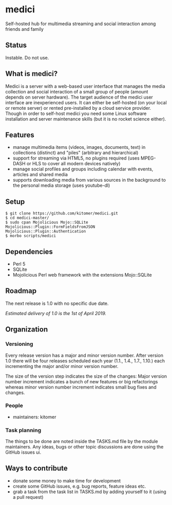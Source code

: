 # medici
Self-hosted hub for multimedia streaming and social interaction among friends and family

## Status

Instable. Do not use.

## What is medici?

Medici is a server with a web-based user interface that manages the media collection and social interaction of a small
group of people (amount depends on server hardware).
The target audience of the medici user interface are inexperienced users.
It can either be self-hosted (on your local or remote server) or rented pre-installed by a cloud service provider.
Though in order to self-host medici you need some Linux software installation and server maintenance skills
(but it is no rocket science either).

## Features

- manage multimedia items (videos, images, documents, text) in collections (distinct) and "piles" (arbitrary and hierarchical)
- support for streaming via HTML5, no plugins required (uses MPEG-DASH or HLS to cover all modern devices natively)
- manage social profiles and groups including calendar with events, articles and shared media
- supports downloading media from various sources in the background to the personal media storage (uses youtube-dl)

## Setup

    $ git clone https://github.com/kitomer/medici.git
    $ cd medici-master/
    $ sudo cpan Mojolicious Mojo::SQLite Mojolicious::Plugin::FormFieldsFromJSON Mojolicious::Plugin::Authentication
    $ morbo scripts/medici

## Dependencies

- Perl 5
- SQLite
- Mojolicious Perl web framework with the extensions Mojo::SQLite

## Roadmap

The next release is 1.0 with no specific due date. 

*Estimated delivery of 1.0 is the 1st of April 2019.*

## Organization

### Versioning

Every release version has a major and minor version number.
After version 1.0 there will be four releases scheduled each year (1.1., 1.4., 1.7., 1.10.)
each incrementing the major and/or minor version number.

The size of the version step
indicates the size of the changes: Major version number increment indicates a bunch of
new features or big refactorings whereas minor version number increment indicates small
bug fixes and changes.

### People

- maintainers: kitomer

### Task planning

The things to be done are noted inside the TASKS.md file by the module maintainers.
Any ideas, bugs or other topic discussions are done using the GitHub issues ui.

## Ways to contribute

- donate some money to make time for development
- create some GitHub issues, e.g. bug reports, feature ideas etc.
- grab a task from the task list in TASKS.md by adding yourself to it (using a pull request)


